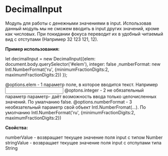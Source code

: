 # DecimalInput


Модуль для работы с денежными значениями в input. Использовав данный модуль мы не сможем вводить в input других значений, 
кроме как числовых. При покидании фокуса переводит их в удобный читаемый вид c отступами (Например 32 123 121, 12).

**Пример использования:**

let decimalInput = new DecimalInput({elem: document.body.querySelector('#elem'), integer: false
,numberFormat: new Intl.NumberFormat('ru', {minimumFractionDigits:2, maximumFractionDigits:2})
  });

  @options.elem - 1 параметр поле, в которое вводится текст. Например <input type ='text'/>
  @optons.integer - 2 не обязательный параметр параметр- даёт возможность ввода только целочисленных значений. По умалчанию false.
  @options.numberFormat - 3 необязательный параметр свой объект Intl.NumberFromat(...). По умолчанию
  Intl.NumberFormat('ru', {minimumFractionDigits:2, maximumFractionDigits:2})

  **Свойства:**

 numberValue - возвращает текущее значение поля input с типом Number
 stringValue - возвращает текущее значение поля input с отспупами типа String
